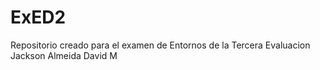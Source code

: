 # ExED2
Repositorio creado para el examen de Entornos de la Tercera Evaluacion 
Jackson Almeida
David M

